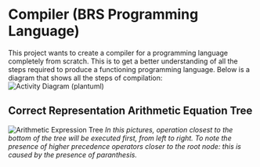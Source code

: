 # Compiler (BRS Programming Language)

This project wants to create a compiler for a programming language completely from scratch.
This is to get a better understanding of all the steps required to produce a functioning programming language.
Below is a diagram that shows all the steps of compilation:
![Activity Diagram (plantuml)](https://www.plantuml.com/plantuml/png/POrDJiD038NtSugtJA-GB6Y52akgfXSmYGiZ9dOqzaWDfmTDK0DYz_oz7-_DANkPKgWYj6Uc4RsMF30UTUGkn2kQNm1FMcHysC7VMT0iRBi00Es9iaLvwzRheXyiyNC3X_w2PnREv55bXNMQ9nAF0mv2QR5eE97P_tsWhU__RbJ-KdmkZkEDX-BqcdXrE1cZ4RttppnhTlIBEDrmp5cp_KHbZDUgp7KEOQlUMpNUXUhll_DbIby0)

## Correct Representation Arithmetic Equation Tree

![Arithmetic Expression Tree](https://www.plantuml.com/plantuml/png/NP7BQiGW58RtFiM1Cg17GgfcBfk1UO-IHQQHL6eqs5CwVVkE9GPCLl-5__0HRryq99fT6ETXOUJ8MtZ05JWtyYXGWmIkTFlyEY4EPydL9Hj-QemGo3MYQJe14jGhexW0HRX7eZZ3w99z9nS3mxSNxwOFkljlsyEL8SA3OKcdP6teGJBCqQ_rFlxqS7ZQx6CQmcJNEWUB2vyz8CFL9pjkBIAOJHrN1RgUjcqfb2wg-nTmhXcmPjYMe2xroQRSEHLXTjDcXuyrN5aKbFmtRpQCvLt-0000)
*In this pictures, operation closest to the bottom of the tree will be executed first, from left to right. 
To note the presence of higher precedence operators closer to the root node: this is caused by the presence of paranthesis.*
